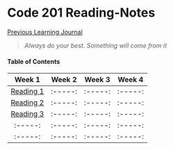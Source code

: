# Code 201 Reading-Notes


[Previous Learning Journal](https://kozer2.github.io/Learning-Journal/)


> *Always do your best. Something will come from it*




#### Table of Contents


|Week 1                       |Week 2   |Week 3    | Week 4 | 
|:-----:                      |:-----:  |:-----:   |:-----: |
|[Reading 1](Reading-01.md)   |:-----:  |:-----:   |:-----: |
|[Reading 2](Reading-02.md)   |:-----:  |:-----:   |:-----: |
|[Reading 3](Reading-03.md)   |:-----:  |:-----:   |:-----: |
|:-----:                      |:-----:  |:-----:   |:-----: |
|:-----:                      |:-----:  |:-----:   |:-----: |  
